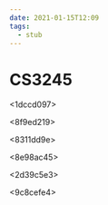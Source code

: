 ```yaml
---
date: 2021-01-15T12:09
tags: 
  - stub
---
```


# CS3245

<d19e2aaa>

<b5df36a2>

<1dccd097>

<8f9ed219>

<8311dd9e>

<8e98ac45>

<dc4f82d2>

<2d39c5e3>

<9c8cefe4>

<f1e99723>
